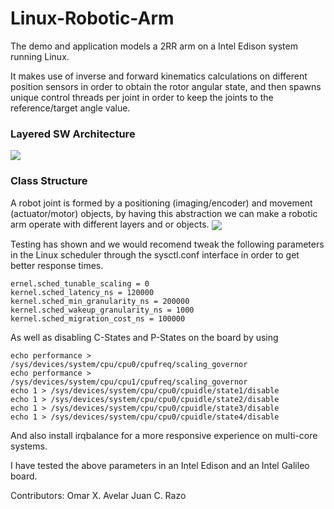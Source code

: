 # Linux-Robotic-Arm

The demo and application models a 2RR arm on a Intel Edison system running Linux.

It makes use of inverse and forward kinematics calculations on different position sensors in order to obtain the rotor angular state, and then spawns unique control threads per joint in order to keep the joints to the reference/target angle value.


### Layered SW Architecture
<img align="center" src="http://imgh.us/SW_Arch_2.svgz">

### Class Structure
A robot joint is formed by a positioning (imaging/encoder) and movement (actuator/motor) objects, by having this abstraction we can make a robotic arm operate with different layers and or objects.
<img align="center" src="http://imgh.us/SW_Joint.svgz">


Testing has shown and we would recomend tweak the following parameters in the Linux scheduler through the sysctl.conf interface in order to get better response times.

```
ernel.sched_tunable_scaling = 0
kernel.sched_latency_ns = 120000
kernel.sched_min_granularity_ns = 200000
kernel.sched_wakeup_granularity_ns = 1000
kernel.sched_migration_cost_ns = 100000
```

As well as disabling C-States and P-States on the board by using
```
echo performance > /sys/devices/system/cpu/cpu0/cpufreq/scaling_governor
echo performance > /sys/devices/system/cpu/cpu1/cpufreq/scaling_governor
echo 1 > /sys/devices/system/cpu/cpu0/cpuidle/state1/disable
echo 1 > /sys/devices/system/cpu/cpu0/cpuidle/state2/disable
echo 1 > /sys/devices/system/cpu/cpu0/cpuidle/state3/disable
echo 1 > /sys/devices/system/cpu/cpu0/cpuidle/state4/disable
```

And also install irqbalance for a more responsive experience on multi-core systems.

I have tested the above parameters in an Intel Edison and an Intel Galileo board.


Contributors:
Omar X. Avelar
Juan C. Razo
